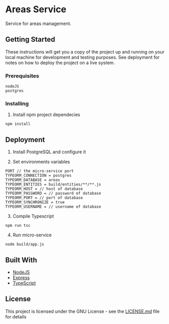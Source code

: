 # Areas Service

Service for areas management.

## Getting Started

These instructions will get you a copy of the project up and running on your local machine for development and testing purposes. See deployment for notes on how to deploy the project on a live system.

### Prerequisites

```
nodeJS
postgres
```

### Installing

1. Install npm project dependecies

```
npm install
```

## Deployment

1. Install PostgreSQL and configure it

2. Set environments variables
```
PORT // the micro-service port
TYPEORM_CONNECTION = postgres
TYPEORM_DATABASE = areas
TYPEORM_ENTITIES = build/entities/**/**.js
TYPEORM_HOST = // host of database
TYPEORM_PASSWORD = // password of database
TYPEORM_PORT = // port of database
TYPEORM_SYNCHRONIZE = true
TYPEORM_USERNAME = // username of database
```
3. Compile Typescript
```
npm run tsc
```
4. Run micro-service
```
node build/app.js
```

## Built With

* [NodeJS](https://nodejs.org/it/)
* [Express](https://expressjs.com/it/)
* [TypeScript](https://github.com/microsoft/TypeScript)

## License

This project is licensed under the GNU License - see the [LICENSE.md](LICENSE.md) file for details
